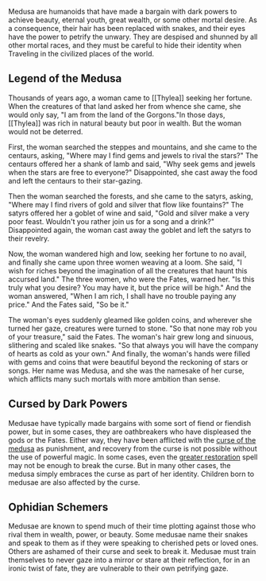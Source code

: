 Medusa are humanoids that have made a bargain with dark powers to achieve beauty, eternal youth, great wealth, or some other mortal desire. As a consequence, their hair has been replaced with snakes, and their eyes have the power to petrify the unwary. They are despised and shunned by all other mortal races, and they must be careful to hide their identity when Traveling in the civilized places of the world.

## Legend of the Medusa

Thousands of years ago, a woman came to [[Thylea]] seeking her fortune. When the creatures of that land asked her from whence she came, she would only say, "I am from the land of the Gorgons."In those days, [[Thylea]] was rich in natural beauty but poor in wealth. But the woman would not be deterred.

First, the woman searched the steppes and mountains, and she came to the centaurs, asking, "Where may I find gems and jewels to rival the stars?" The centaurs offered her a shank of lamb and said, "Why seek gems and jewels when the stars are free to everyone?" Disappointed, she cast away the food and left the centaurs to their star-gazing.

Then the woman searched the forests, and she came to the satyrs, asking, "Where may I find rivers of gold and silver that flow like fountains?" The satyrs offered her a goblet of wine and said, "Gold and silver make a very poor feast. Wouldn't you rather join us for a song and a drink?" Disappointed again, the woman cast away the goblet and left the satyrs to their revelry.

Now, the woman wandered high and low, seeking her fortune to no avail, and finally she came upon three women weaving at a loom. She said, "I wish for riches beyond the imagination of all the creatures that haunt this accursed land." The three women, who were the Fates, warned her. "Is this truly what you desire? You may have it, but the price will be high." And the woman answered, "When I am rich, I shall have no trouble paying any price." And the Fates said, "So be it."

The woman's eyes suddenly gleamed like golden coins, and wherever she turned her gaze, creatures were turned to stone. "So that none may rob you of your treasure," said the Fates. The woman's hair grew long and sinuous, slithering and scaled like snakes. "So that always you will have the company of hearts as cold as your own." And finally, the woman's hands were filled with gems and coins that were beautiful beyond the reckoning of stars or songs. Her name was Medusa, and she was the namesake of her curse, which afflicts many such mortals with more ambition than sense.

## Cursed by Dark Powers

Medusae have typically made bargains with some sort of fiend or fiendish power, but in some cases, they are oathbreakers who have displeased the gods or the Fates. Either way, they have been afflicted with the [curse of the medusa](http://localhost:5000/rewards.html#curse%20of%20the%20medusa_arcanumworldsodysseyofthedragonlords) as punishment, and recovery from the curse is not possible without the use of powerful magic. In some cases, even the [greater restoration](http://localhost:5000/spells.html#greater%20restoration_phb) spell may not be enough to break the curse. But in many other cases, the medusa simply embraces the curse as part of her identity. Children born to medusae are also affected by the curse.

## Ophidian Schemers

Medusae are known to spend much of their time plotting against those who rival them in wealth, power, or beauty. Some medusae name their snakes and speak to them as if they were speaking to cherished pets or loved ones. Others are ashamed of their curse and seek to break it. Medusae must train themselves to never gaze into a mirror or stare at their reflection, for in an ironic twist of fate, they are vulnerable to their own petrifying gaze.